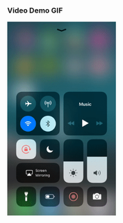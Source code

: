 

### Video Demo GIF

<img src="objective-detective-demo.gif" width=250 title='Video Walkthrough' alt='Video Walkthrough' /><br />
